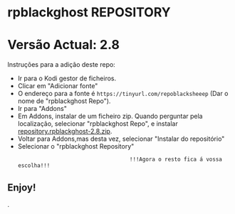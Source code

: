 # rpblackghost REPOSITORY
# Versão Actual: 2.8

Instruções para a adição deste repo:


<p align="left">
  <ul>
    <li>Ir para o Kodi gestor de ficheiros.</li>
    <li>Clicar em "Adicionar fonte"</li>
    <li>O endereço para a fonte é <code>https://tinyurl.com/repoblacksheeep</code> (Dar o nome de "rpblackghost Repo").</li>
    <li>Ir para "Addons"</li>
    <li>Em Addons, instalar de um ficheiro zip. Quando perguntar pela localização, selecionar "rpblackghost Repo", e instalar <a href="repository.rpblackghost-2.8.zip">repository.rpblackghost-2.8.zip</a>.</li>
    <li>Voltar para Addons,mas desta vez, selecionar "Instalar do repositório"</li>
    <li>Selecionar o "rpblackghost Repository"</li>
    
                                       !!!Agora o resto fica á vossa escolha!!!
  </ul>
</p>

## Enjoy!

.
